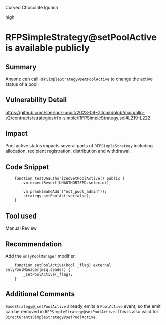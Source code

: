 Curved Chocolate Iguana

high

# RFPSimpleStrategy@setPoolActive is available publicly
## Summary
Anyone can call `RFPSimpleStrategy@setPoolActive` to change the active status of a pool.

## Vulnerability Detail

https://github.com/sherlock-audit/2023-09-Gitcoin/blob/main/allo-v2/contracts/strategies/rfp-simple/RFPSimpleStrategy.sol#L219-L222

## Impact
Pool active status impacts several parts of `RFPSimpleStrategy` including allocation, recipient registration, distribution and withdrawal.

## Code Snippet
```solidity
    function testUnauthorizedSetPoolActive() public {
        vm.expectRevert(UNAUTHORIZED.selector);

        vm.prank(makeAddr("not_pool_admin"));
        strategy.setPoolActive(false);
    }
```

## Tool used

Manual Review

## Recommendation
Add the `onlyPoolManager` modifier.

```solidity
    function setPoolActive(bool _flag) external onlyPoolManager(msg.sender) {
        _setPoolActive(_flag);
    }
```

## Additional Comments
`BaseStrategy@_setPoolActive` already emits a `PoolActive` event, so the emit can be removed in `RFPSimpleStrategy@setPoolActive`. This is also valid for `DirectGrantsSimpleStrategy@setPoolActive`.
